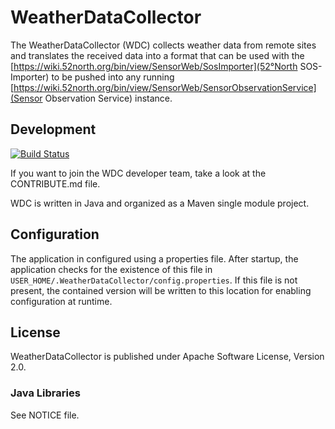 WeatherDataCollector
====================

The WeatherDataCollector (WDC) collects weather data from remote sites and translates the received data into a
format that can be used with the [https://wiki.52north.org/bin/view/SensorWeb/SosImporter](52°North SOS-Importer) to be pushed into any running [https://wiki.52north.org/bin/view/SensorWeb/SensorObservationService](Sensor Observation Service) instance.


## Development

[![Build Status](https://travis-ci.org/52North/WeatherDataCollector.png?branch=master)](https://travis-ci.org/52North/WeatherDataCollector)

If you want to join the WDC developer team, take a look at the CONTRIBUTE.md file.

WDC is written in Java and organized as a Maven single module project.


## Configuration

The application in configured using a properties file. After startup, the application checks for the existence
of this file in  `USER_HOME/.WeatherDataCollector/config.properties`. If this file is not present, the contained
version will be written to this location for enabling configuration at runtime.


## License

WeatherDataCollector is published under Apache Software License, Version 2.0.

### Java Libraries

See NOTICE file.
